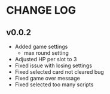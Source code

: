# CHANGE LOG

## v0.0.2

* Added game settings
    * max round setting    
* Adjusted HP per slot to 3
* Fixed issue with losing settings
* Fixed selected card not cleared bug
* Fixed game over message
* Fixed selected too many scripts